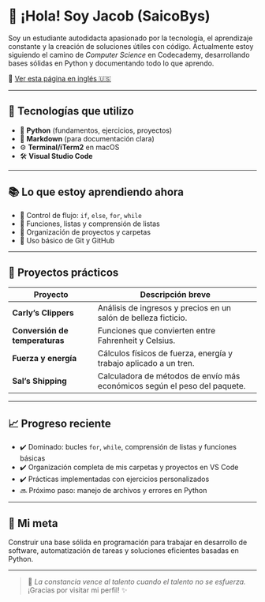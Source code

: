 # 👋 ¡Hola! Soy Jacob (SaicoBys)

Soy un estudiante autodidacta apasionado por la tecnología, el aprendizaje constante y la creación de soluciones útiles con código. Actualmente estoy siguiendo el camino de *Computer Science* en Codecademy, desarrollando bases sólidas en Python y documentando todo lo que aprendo.

📄 [Ver esta página en inglés 🇺🇸](./README.md)

---

## 🚀 Tecnologías que utilizo

- 🐍 **Python** (fundamentos, ejercicios, proyectos)
- 📄 **Markdown** (para documentación clara)
- ⚙️ **Terminal/iTerm2** en macOS
- 🛠️ **Visual Studio Code**

---

## 📚 Lo que estoy aprendiendo ahora

- 🔁 Control de flujo: `if`, `else`, `for`, `while`
- 🧠 Funciones, listas y comprensión de listas
- 📂 Organización de proyectos y carpetas
- 🐙 Uso básico de Git y GitHub

---

## 🧪 Proyectos prácticos

| Proyecto                  | Descripción breve                                                      |
|---------------------------|-------------------------------------------------------------------------|
| **Carly’s Clippers**      | Análisis de ingresos y precios en un salón de belleza ficticio.         |
| **Conversión de temperaturas** | Funciones que convierten entre Fahrenheit y Celsius.               |
| **Fuerza y energía**       | Cálculos físicos de fuerza, energía y trabajo aplicado a un tren.      |
| **Sal’s Shipping**         | Calculadora de métodos de envío más económicos según el peso del paquete. |

---

## 📈 Progreso reciente

- ✔️ Dominado: bucles `for`, `while`, comprensión de listas y funciones básicas
- ✔️ Organización completa de mis carpetas y proyectos en VS Code
- ✔️ Prácticas implementadas con ejercicios personalizados
- 🔜 Próximo paso: manejo de archivos y errores en Python

---

## 🎯 Mi meta

Construir una base sólida en programación para trabajar en desarrollo de software, automatización de tareas y soluciones eficientes basadas en Python.

---

> 🧠 *La constancia vence al talento cuando el talento no se esfuerza.*  
> ¡Gracias por visitar mi perfil! ✨
